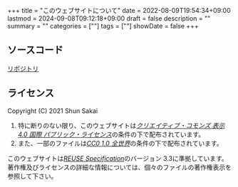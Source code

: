 +++
title = "このウェブサイトについて"
date = 2022-08-09T19:54:34+09:00
lastmod = 2024-09-08T09:12:18+09:00
draft = false
description = ""
summary = ""
categories = [""]
tags = [""]
showDate = false
+++

## ソースコード

[リポジトリ](https://github.com/sorairolake/sorairolake.github.io)

## ライセンス

Copyright (C) 2021 Shun Sakai

1.  特に断りのない限り、このウェブサイトは[_クリエイティブ・コモンズ 表示 4.0 国際 パブリック・ライセンス_](https://creativecommons.org/licenses/by/4.0/legalcode.ja)の条件の下で配布されています。
2.  また、一部のファイルは[_CC0 1.0 全世界_](https://creativecommons.org/publicdomain/zero/1.0/legalcode.ja)の条件の下で配布されています。

このウェブサイトは[_REUSE Specification_](https://reuse.software/spec/)のバージョン 3.3に準拠しています。
著作権及びライセンスの詳細な情報については、個々のファイルの著作権表示を参照して下さい。
